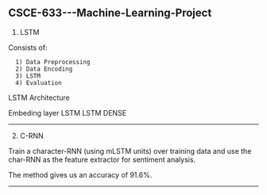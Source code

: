 ## CSCE-633---Machine-Learning-Project

1) LSTM

Consists of:

      1) Data Preprocessing
      2) Data Encoding
      3) LSTM
      4) Evaluation
      
LSTM Architecture

  Embeding layer
  LSTM
  LSTM
  DENSE
  
----------------------------------------------------------
  
2) C-RNN

Train a character-RNN (using mLSTM units) over training data and use the char-RNN as the feature extractor for sentiment analysis.

The method gives us an accuracy of 91.6%.

----------------------------------------------------------
  
